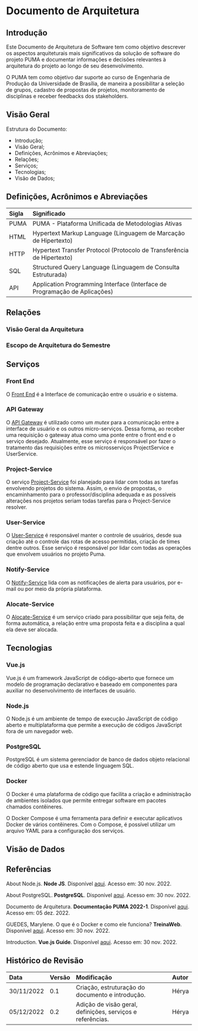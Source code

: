 # Documento de Arquitetura

## Introdução

Este Documento de Arquitetura de Software tem como objetivo descrever os aspectos arquiteturais mais significativos da solução de software do projeto PUMA e documentar informações e decisões relevantes à arquitetura do projeto ao longo de seu desenvolvimento.

O PUMA tem como objetivo dar suporte ao curso de Engenharia de Produção da Universidade de Brasília, de maneira a possibilitar a seleção de grupos, cadastro de propostas de projetos, monitoramento de disciplinas e receber feedbacks dos stakeholders.

## Visão Geral

Estrutura do Documento:

* Introdução;
* Visão Geral;
* Definições, Acrônimos e Abreviações;
* Relações;
* Serviços;
* Tecnologias;
* Visão de Dados;


## Definições, Acrônimos e Abreviações


| Sigla | Significado                                                                |
| :---  | :------------------------------------------------------------------------  | 
| PUMA	| PUMA - Plataforma Unificada de Metodologias Ativas                         |
| HTML	| Hypertext Markup Language (Linguagem de Marcação de Hipertexto)            |
| HTTP  | Hypertext Transfer Protocol (Protocolo de Transferência de Hipertexto)     |
| SQL   | Structured Query Language (Linguagem de Consulta Estruturada)              |
| API   | Application Programming Interface (Interface de Programação de Aplicações) |

## Relações

### Visão Geral da Arquitetura

### Escopo de Arquitetura do Semestre

## Serviços


### Front End

O [Front End](https://github.com/fga-eps-mds/2022-2-PUMA-Frontend) é a Interface de comunicação entre o usuário e o sistema.

### API Gateway

O [API Gateway](https://github.com/fga-eps-mds/2022-2-PUMA-ApiGateway) é utilizado como um _mutex_ para a comunicação entre a interface de usuário e os outros micro-serviços. Dessa forma, ao receber uma requisição o gateway atua como uma ponte entre o front end e o serviço desejado. Atualmente, esse serviço é responsável por fazer o tratamento das requisições entre os microsserviços ProjectService e UserService.

### Project-Service

O serviço [Project-Service](https://github.com/fga-eps-mds/2022-2-PUMA-ProjectService) foi planejado para lidar com todas as tarefas envolvendo projetos do sistema. Assim, o envio de propostas, o encaminhamento para o professor/disciplina adequada e as possíveis alterações nos projetos seriam todas tarefas para o Project-Service resolver.

### User-Service

O  [User-Service](https://github.com/fga-eps-mds/2022-2-PUMA-UserService) é responsável manter o controle de usuários, desde sua criação até o controle das rotas de acesso permitidas, criação de times dentre outros. Esse serviço é responsável por lidar com todas as operações que envolvem usuários no projeto Puma. 

### Notify-Service

O [Notify-Service](https://github.com/fga-eps-mds/2022-2-PUMA-NotifyService) lida com as notificações de alerta para usuários, por e-mail ou por meio da própria plataforma.

### Alocate-Service

O [Alocate-Service](https://github.com/fga-eps-mds/2022-2-PUMA-AlocateService) é um serviço criado para possibilitar que seja feita, de forma automática, a relação entre uma proposta feita e a disciplina a qual ela deve ser alocada.

## Tecnologias

### Vue.js

Vue.js é um framework JavaScript de código-aberto  que fornece um modelo de programação declarativo e baseado em componentes para auxiliar no desenvolvimento de  interfaces de usuário. 

### Node.js

O Node.js é um ambiente de tempo de execução JavaScript de código aberto e multiplataforma que permite a execução de códigos JavaScript fora de um navegador web.

### PostgreSQL

PostgreSQL é um sistema gerenciador de banco de dados objeto relacional de código aberto que usa e estende linguagem SQL.

### Docker

O Docker é uma plataforma de código que facilita a criação e administração de ambientes isolados que permite entregar software em pacotes chamados contêineres.

O Docker Compose é uma ferramenta para definir e executar aplicativos Docker de vários contêineres. Com o Compose, é possível utilizar um arquivo YAML para a configuração dos serviços.


## Visão de Dados

## Referências

About Node.js. **Node JS**. Disponível [aqui](https://nodejs.org/en/about/). Acesso em: 30 nov. 2022.

About PostgreSQL. **PostgreSQL**. Disponível [aqui](https://www.postgresql.org/about/). Acesso em: 30 nov. 2022.

Documento de Arquitetura. **Documentação PUMA 2022-1**. Disponível [aqui](https://fga-eps-mds.github.io/2022-1-PUMA-Doc/produto/doc_arquitetura/). Acesso em: 05 dez. 2022.

GUEDES, Marylene. O que é o Docker e como ele funciona? **TreinaWeb**. Disponível [aqui](https://www.treinaweb.com.br/blog/no-final-das-contas-o-que-e-o-docker-e-como-ele-funciona). Acesso em: 30 nov. 2022.

Introduction. **Vue.js Guide**. Disponível [aqui](https://vuejs.org/guide/introduction.html). Acesso em: 30 nov. 2022.

## Histórico de Revisão

| Data       | Versão | Modificação | Autor |
| :--------- | :----- | :---------- | :---- |
| 30/11/2022 | 0.1    | Criação, estruturação do documento e introdução. | Hérya    |
| 05/12/2022 | 0.2    | Adição de visão geral, definições, serviços e referências. | Hérya  |